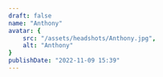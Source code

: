 ```yaml
---
draft: false
name: "Anthony"
avatar: {
    src: "/assets/headshots/Anthony.jpg",
    alt: "Anthony"
}
publishDate: "2022-11-09 15:39"
---
```

